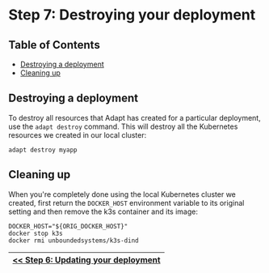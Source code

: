 # Step 7: Destroying your deployment

<!-- START doctoc generated TOC please keep comment here to allow auto update -->
<!-- DON'T EDIT THIS SECTION, INSTEAD RE-RUN doctoc TO UPDATE -->
## Table of Contents

- [Destroying a deployment](#destroying-a-deployment)
- [Cleaning up](#cleaning-up)

<!-- END doctoc generated TOC please keep comment here to allow auto update -->

## Destroying a deployment

To destroy all resources that Adapt has created for a particular deployment, use the `adapt destroy` command.
This will destroy all the Kubernetes resources we created in our local cluster:
<!-- doctest command -->
```
adapt destroy myapp
```

## Cleaning up

When you're completely done using the local Kubernetes cluster we created, first return the `DOCKER_HOST` environment variable to its original setting and then remove the k3s container and its image:
<!-- doctest command -->
```
DOCKER_HOST="${ORIG_DOCKER_HOST}"
docker stop k3s
docker rmi unboundedsystems/k3s-dind
```


| [<< Step 6: Updating your deployment](./06_updating.md) |
| --- |
